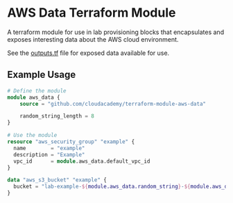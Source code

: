 # AWS Data Terraform Module 

A terraform module for use in lab provisioning blocks that encapsulates and exposes interesting data about the AWS cloud environment.

See the [outputs.tf](outputs.tf) file for exposed data available for use.

## Example Usage

```tf
# Define the module
module aws_data {
    source = "github.com/cloudacademy/terraform-module-aws-data"

    random_string_length = 8
}

# Use the module
resource "aws_security_group" "example" {
  name        = "example"
  description = "Example"
  vpc_id      = module.aws_data.default_vpc_id
}

data "aws_s3_bucket" "example" {
  bucket = "lab-example-${module.aws_data.random_string}-${module.aws_data.unixtime}"
}
```
